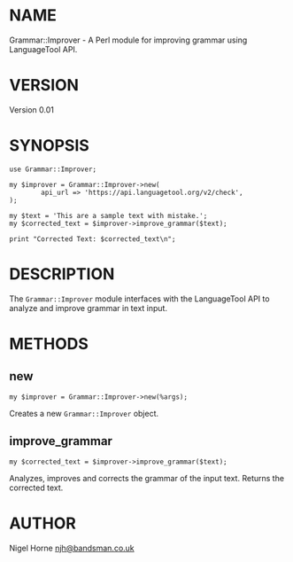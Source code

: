 # NAME

Grammar::Improver - A Perl module for improving grammar using LanguageTool API.

# VERSION

Version 0.01

# SYNOPSIS

    use Grammar::Improver;

    my $improver = Grammar::Improver->new(
            api_url => 'https://api.languagetool.org/v2/check',
    );

    my $text = 'This are a sample text with mistake.';
    my $corrected_text = $improver->improve_grammar($text);

    print "Corrected Text: $corrected_text\n";

# DESCRIPTION

The `Grammar::Improver` module interfaces with the LanguageTool API to analyze and improve grammar in text input.

# METHODS

## new

    my $improver = Grammar::Improver->new(%args);

Creates a new `Grammar::Improver` object.

## improve\_grammar

    my $corrected_text = $improver->improve_grammar($text);

Analyzes, improves and corrects the grammar of the input text.
Returns the corrected text.

# AUTHOR

Nigel Horne <njh@bandsman.co.uk>

